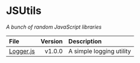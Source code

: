 # JSUtils
_A bunch of random JavaScript libraries_

| File | Version | Description |
| :--- | ---: | :--- |
| [Logger.js](./Logger.js) | v1.0.0 | A simple logging utility |
